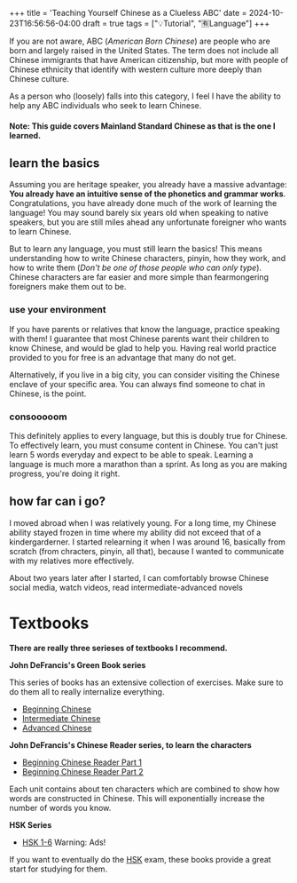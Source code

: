 +++
title = 'Teaching Yourself Chinese as a Clueless ABC'
date = 2024-10-23T16:56:56-04:00
draft = true
tags = ["💡Tutorial", "🈶Language"]
+++

If you are not aware, ABC (*American Born Chinese*) are people who are born and largely raised in the United States. The term does not include all Chinese immigrants that have American citizenship, but more with people of Chinese ethnicity that identify with western culture more deeply than Chinese culture.

As a person who (loosely) falls into this category, I feel I have the ability to help any ABC individuals who seek to learn Chinese. 

#### Note: This guide covers Mainland Standard Chinese as that is the one I learned.

## learn the basics
Assuming you are heritage speaker, you already have a massive advantage: **You already have an intuitive sense of the phonetics and grammar works**. Congratulations, you have already done much of the work of learning the language! You may sound barely six years old when speaking to native speakers, but you are still miles ahead any unfortunate foreigner who wants to learn Chinese.

But to learn any language, you must still learn the basics! This means understanding how to write Chinese characters, pinyin, how they work, and how to write them (*Don't be one of those people who can only type*). Chinese characters are far easier and more simple than fearmongering foreigners make them out to be.

### use your environment
If you have parents or relatives that know the language, practice speaking with them! I guarantee that most Chinese parents want their children to know Chinese, and would be glad to help you. Having real world practice provided to you for free is an advantage that many do not get.

Alternatively, if you live in a big city, you can consider visiting the Chinese enclave of your specific area. You can always find someone to chat in Chinese, is the point. 

### consooooom
This definitely applies to every language, but this is doubly true for Chinese. To effectively learn, you must consume content in Chinese. You can't just learn 5 words everyday and expect to be able to speak. Learning a language is much more a marathon than a sprint. As long as you are making progress, you're doing it right.

## how far can i go?
I moved abroad when I was relatively young. For a long time, my Chinese ability stayed frozen in time where my ability did not exceed that of a kindergarderner. I started relearning it when I was around 16, basically from scratch (from chracters, pinyin, all that), because I wanted to communicate with my relatives more effectively. 

About two years later after I started, I can comfortably browse Chinese social media, watch videos, read intermediate-advanced novels

# Textbooks

**There are really three serieses of textbooks I recommend.**

**John DeFrancis's Green Book series**

This series of books has an extensive collection of exercises. Make sure to do them all to really internalize everything.

- [Beginning Chinese](https://yalebooks.yale.edu/book/9780300020588/beginning-chinese)
- [Intermediate Chinese](https://yalebooks.yale.edu/book/9780300000641/intermediate-chinese)
- [Advanced Chinese](https://yalebooks.yale.edu/book/9780300000566/advanced-chinese)

**John DeFrancis's Chinese Reader series, to learn the characters**
- [Beginning Chinese Reader Part 1](https://yalebooks.yale.edu/book/9780300020601/beginning-chinese-reader-part-1)
- [Beginning Chinese Reader Part 2](https://yalebooks.yale.edu/book/9780300020618/beginning-chinese-reader-part-2)

Each unit contains about ten characters which are combined to show how words are constructed in Chinese. This will exponentially increase the number of words you know.

**HSK Series**

- [HSK 1-6](https://chinesehsk.info/en/main-page-2/) Warning: Ads!

If you want to eventually do the [HSK](https://www.digmandarin.com/hsk-test) exam, these books provide a great start for studying for them.